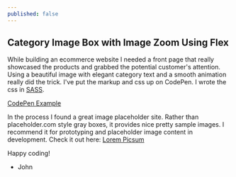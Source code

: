 ```yaml
---
published: false
---
```

## Category Image Box with Image Zoom Using Flex

While building an ecommerce website I needed a front page that really showcased the products and grabbed the potential customer's attention. Using a beautiful image with elegant category text and a smooth animation really did the trick. I've put the markup and css up on CodePen. I wrote the css in [SASS](https://sass-lang.com/).

[CodePen Example](https://codepen.io/alpinstang/pen/xxEzepB)

In the process I found a great image placeholder site. Rather than placeholder.com style gray boxes, it provides nice pretty sample images. I recommend it for prototyping and placeholder image content in development. Check it out here: [Lorem Picsum](https://picsum.photos/)

Happy coding!

- John
